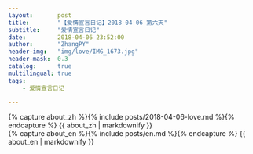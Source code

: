 ```yaml
---
layout:       post
title:        "【爱情宣言日记】2018-04-06 第六天"
subtitle:     "爱情宣言日记"
date:         2018-04-06 23:52:00
author:       "ZhangPY"
header-img:   "img/love/IMG_1673.jpg"
header-mask:  0.3
catalog:      true
multilingual: true
tags:
    - 爱情宣言日记

---
```


<!-- Chinese Version -->
<div class="zh post-container">
    {% capture about_zh %}{% include posts/2018-04-06-love.md %}{% endcapture %}
    {{ about_zh | markdownify }}
</div>

<!-- English Version -->
<div class="en post-container">
    {% capture about_en %}{% include posts/en.md %}{% endcapture %}
    {{ about_en | markdownify }}
</div>